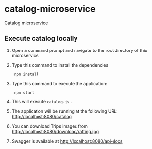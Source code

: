 # catalog-microservice
Catalog microservice


Execute catalog locally
-----------------------

1. Open a command prompt and navigate to the root directory of this microservice.
2. Type this command to install the dependencies

        npm install

3. Type this command to execute the application:

        npm start

4. This will execute `catalog.js` .
5. The application will be running at the following URL: <http://localhost:8080/catalog>
6. You can download Trips images from <http://localhost:8080/download/rafting.jpg>
7. Swagger is available at <http://localhost:8080/api-docs>